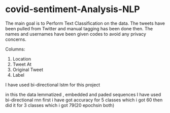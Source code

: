 # covid-sentiment-Analysis-NLP 

The main goal is to Perform Text Classification on the data. The tweets have been pulled from Twitter and manual tagging has been done then.
The names and usernames have been given codes to avoid any privacy concerns.

Columns:
1) Location
2) Tweet At
3) Original Tweet
4) Label

I have used bi-directional lstm for this project

in this the data lemmatized , embedded and paded sequences
I have used bi-directional rnn
first i have got accuracy for 5 classes which i got 60 then did it for 3 classes which i got 79(20 epochsin both)
